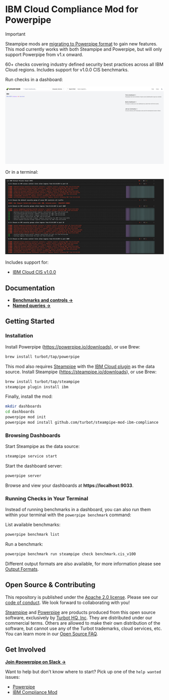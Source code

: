 # IBM Cloud Compliance Mod for Powerpipe

> [!IMPORTANT]  
> Steampipe mods are [migrating to Powerpipe format](https://powerpipe.io) to gain new features. This mod currently works with both Steampipe and Powerpipe, but will only support Powerpipe from v1.x onward.

60+ checks covering industry defined security best practices across all IBM Cloud regions. Includes support for v1.0.0 CIS benchmarks.

Run checks in a dashboard:
<!-- ![image](https://raw.githubusercontent.com/turbot/steampipe-mod-ibm-compliance/main/docs/ibm_compliance_dashboard.png) -->
![image](https://raw.githubusercontent.com/turbot/steampipe-mod-ibm-compliance/add-new-checks/docs/ibm_compliance_dashboard.png)

Or in a terminal:
<!-- ![image](https://raw.githubusercontent.com/turbot/steampipe-mod-ibm-compliance/main/docs/ibm_compliance_terminal.png) -->
![image](https://raw.githubusercontent.com/turbot/steampipe-mod-ibm-compliance/add-new-checks/docs/ibm_compliance_terminal.png)

Includes support for:
* [IBM Cloud CIS v1.0.0](https://hub.steampipe.io/mods/turbot/ibm_compliance/controls/benchmark.cis_v100)

## Documentation

- **[Benchmarks and controls →](https://hub.powerpipe.io/mods/turbot/ibm_compliance/controls)**
- **[Named queries →](https://hub.powerpipe.io/mods/turbot/ibm_compliance/queries)**

## Getting Started

### Installation

Install Powerpipe (https://powerpipe.io/downloads), or use Brew:

```sh
brew install turbot/tap/powerpipe
```

This mod also requires [Steampipe](https://steampipe.io) with the [IBM Cloud plugin](https://hub.steampipe.io/plugins/turbot/ibm) as the data source. Install Steampipe (https://steampipe.io/downloads), or use Brew:

```sh
brew install turbot/tap/steampipe
steampipe plugin install ibm
```

Finally, install the mod:

```sh
mkdir dashboards
cd dashboards
powerpipe mod init
powerpipe mod install github.com/turbot/steampipe-mod-ibm-compliance
```

### Browsing Dashboards

Start Steampipe as the data source:

```sh
steampipe service start
```

Start the dashboard server:

```sh
powerpipe server
```

Browse and view your dashboards at **https://localhost:9033**.

### Running Checks in Your Terminal

Instead of running benchmarks in a dashboard, you can also run them within your
terminal with the `powerpipe benchmark` command:

List available benchmarks:

```sh
powerpipe benchmark list
```

Run a benchmark:

```sh
powerpipe benchmark run steampipe check benchmark.cis_v100
```

Different output formats are also available, for more information please see
[Output Formats](https://powerpipe.io/docs/reference/cli/benchmark#output-formats).

## Open Source & Contributing

This repository is published under the [Apache 2.0 license](https://www.apache.org/licenses/LICENSE-2.0). Please see our [code of conduct](https://github.com/turbot/.github/blob/main/CODE_OF_CONDUCT.md). We look forward to collaborating with you!

[Steampipe](https://steampipe.io) and [Powerpipe](https://powerpipe.io) are products produced from this open source software, exclusively by [Turbot HQ, Inc](https://turbot.com). They are distributed under our commercial terms. Others are allowed to make their own distribution of the software, but cannot use any of the Turbot trademarks, cloud services, etc. You can learn more in our [Open Source FAQ](https://turbot.com/open-source).

## Get Involved

**[Join #powerpipe on Slack →](https://turbot.com/community/join)**

Want to help but don't know where to start? Pick up one of the `help wanted` issues:

- [Powerpipe](https://github.com/turbot/powerpipe/labels/help%20wanted)
- [IBM Compliance Mod](https://github.com/turbot/steampipe-mod-ibm-compliance/labels/help%20wanted)
